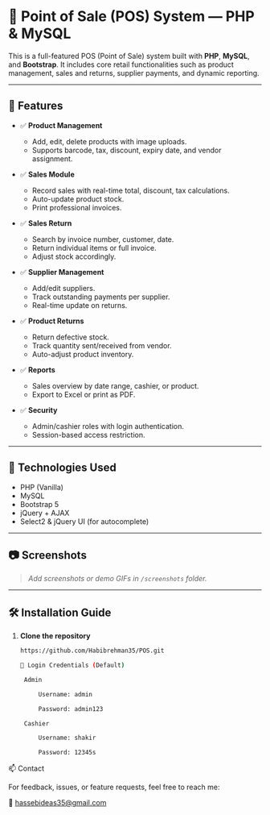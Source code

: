 # 💼 Point of Sale (POS) System — PHP & MySQL

This is a full-featured POS (Point of Sale) system built with **PHP**, **MySQL**, and **Bootstrap**. It includes core retail functionalities such as product management, sales and returns, supplier payments, and dynamic reporting.

---

## 📌 Features

- ✅ **Product Management**
  - Add, edit, delete products with image uploads.
  - Supports barcode, tax, discount, expiry date, and vendor assignment.

- ✅ **Sales Module**
  - Record sales with real-time total, discount, tax calculations.
  - Auto-update product stock.
  - Print professional invoices.

- ✅ **Sales Return**
  - Search by invoice number, customer, date.
  - Return individual items or full invoice.
  - Adjust stock accordingly.

- ✅ **Supplier Management**
  - Add/edit suppliers.
  - Track outstanding payments per supplier.
  - Real-time update on returns.

- ✅ **Product Returns**
  - Return defective stock.
  - Track quantity sent/received from vendor.
  - Auto-adjust product inventory.

- ✅ **Reports**
  - Sales overview by date range, cashier, or product.
  - Export to Excel or print as PDF.

- ✅ **Security**
  - Admin/cashier roles with login authentication.
  - Session-based access restriction.

---

## 🚀 Technologies Used

- PHP (Vanilla)
- MySQL
- Bootstrap 5
- jQuery + AJAX
- Select2 & jQuery UI (for autocomplete)

---

## 📷 Screenshots

> _Add screenshots or demo GIFs in `/screenshots` folder._

---

## 🛠️ Installation Guide

1. **Clone the repository**
   ```bash
   https://github.com/Habibrehman35/POS.git

   🔐 Login Credentials (Default)

    Admin

        Username: admin

        Password: admin123

    Cashier

        Username: shakir

        Password: 12345s

📫 Contact

For feedback, issues, or feature requests, feel free to reach me:

📧 hassebideas35@gmail.com
